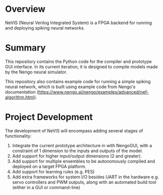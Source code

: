 # Overview

NeVIS (Neural Verilog Integrated System) is a FPGA backend for running and deploying spiking neural networks.

# Summary

This repository contains the Python code for the compiler and prototype GUI interface. In its current iteration, it is designed to compile models made by the Nengo neural simulator. 

This repository also contains example code for running a simple spiking neural network, which is built using example code from Nengo's documentation (https://www.nengo.ai/nengo/examples/advanced/nef-algorithm.html).

# Project Development

The development of NeVIS will encompass adding several stages of functionality:

1. Integrate the current prototype architecture in with NengoGUI, with a constraint of 1 dimension to the inputs and outputs of the model.
2. Add support for higher input/output dimensions (2 and greater).
3. Add support for multiple ensembles to be autonomously compiled and deployed on a target FPGA platform.
4. Add support for learning rules (e.g. PES)
5. Add extra frameworks for system I/O besides UART in the hardware e.g. servo controllers and PWM outputs, along with an automated build tool (either in a GUI or command-line)
